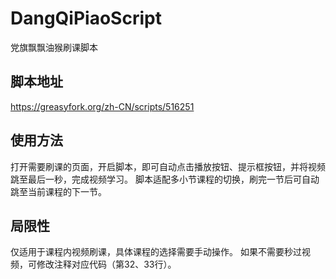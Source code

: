 # DangQiPiaoScript
党旗飘飘油猴刷课脚本
## 脚本地址
https://greasyfork.org/zh-CN/scripts/516251
## 使用方法
打开需要刷课的页面，开启脚本，即可自动点击播放按钮、提示框按钮，并将视频跳至最后一秒，完成视频学习。
脚本适配多小节课程的切换，刷完一节后可自动跳至当前课程的下一节。
## 局限性
仅适用于课程内视频刷课，具体课程的选择需要手动操作。
如果不需要秒过视频，可修改注释对应代码（第32、33行）。
